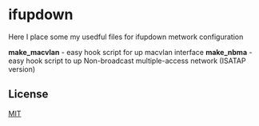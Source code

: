 # ifupdown

Here I place some my usedful files for ifupdown metwork configuration

**make_macvlan** - easy hook script for up macvlan interface
**make_nbma** - easy hook script to up Non-broadcast multiple-access network (ISATAP version)

## License
[MIT](https://choosealicense.com/licenses/mit/)

